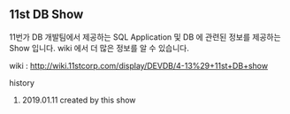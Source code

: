 11st DB Show 
--

11번가 DB 개발팀에서 제공하는 SQL Application 및 DB 에 관련된 정보를 제공하는 Show 입니다.
wiki 에서 더 많은 정보를 알 수 있습니다.

wiki : http://wiki.11stcorp.com/display/DEVDB/4-13%29+11st+DB+show


history
1. 2019.01.11   created by this show

